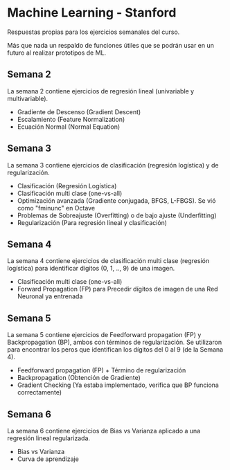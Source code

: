 # Machine Learning - Stanford

Respuestas propias para los ejercicios semanales del curso.

Más que nada un respaldo de funciones útiles que se podrán usar en un futuro al realizar
prototipos de ML.

## Semana 2

La semana 2 contiene ejercicios de regresión lineal (univariable y multivariable).
- Gradiente de Descenso (Gradient Descent)
- Escalamiento (Feature Normalization)
- Ecuación Normal (Normal Equation)

## Semana 3

La semana 3 contiene ejercicios de clasificación (regresión logística) y de regularización.
- Clasificación (Regresión Logística)
- Clasificación multi clase (one-vs-all)
- Optimización avanzada (Gradiente conjugada, BFGS, L-FBGS). Se vió como "fminunc" en Octave
- Problemas de Sobreajuste (Overfitting) o de bajo ajuste (Underfitting)
- Regularización (Para regresión líneal y clasificación)

## Semana 4

La semana 4 contiene ejercicios de clasificación multi clase (regresión logística) para identificar dígitos (0, 1, .., 9)
de una imagen.
- Clasificación multi clase (one-vs-all)
- Forward Propagation (FP) para Precedir dígitos de imagen de una Red Neuronal ya entrenada

## Semana 5

La semana 5 contiene ejercicios de Feedforward propagation (FP) y Backpropagation (BP), ambos con términos de regularización.
Se utilizaron para encontrar los peros que identifican los dígitos del 0 al 9 (de la Semana 4).
- Feedforward propagation (FP) + Término de regularización
- Backpropagation (Obtención de Gradiente)
- Gradient Checking (Ya estaba implementado, verifica que BP funciona correctamente)

## Semana 6

La semana 6 contiene ejercicios de Bias vs Varianza aplicado a una regresión lineal regularizada.
- Bias vs Varianza 
- Curva de aprendizaje